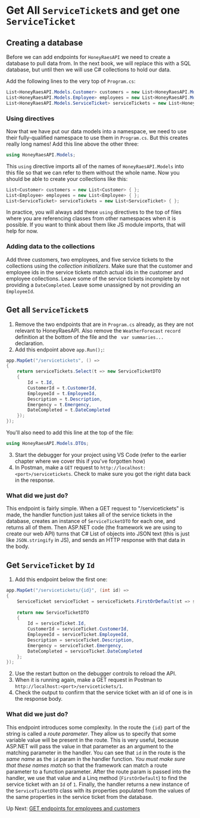 # Get All `ServiceTicket`s and get one `ServiceTicket`

## Creating a database
Before we can add endpoints for `HoneyRaesAPI` we need to create a database to pull data from. In the next book, we will replace this with a SQL database, but until then we will use C# collections to hold our data. 

Add the following lines to the very top of `Program.cs`:

``` csharp
List<HoneyRaesAPI.Models.Customer> customers = new List<HoneyRaesAPI.Models.Customer> {};
List<HoneyRaesAPI.Models.Employee> employees = new List<HoneyRaesAPI.Models.Employee> {};
List<HoneyRaesAPI.Models.ServiceTicket> serviceTickets = new List<HoneyRaesAPI.Models.ServiceTicket> {};
```

### Using directives

Now that we have put our data models into a namespace, we need to use their fully-qualified namespace to use them in `Program.cs`. But this creates really long names! Add this line above the other three:
```csharp
using HoneyRaesAPI.Models;
```
This `using` directive imports all of the names of `HoneyRaesAPI.Models` into this file so that we can refer to them without the whole name. Now you should be able to create your collections like this: 

``` csharp
List<Customer> customers = new List<Customer> { };
List<Employee> employees = new List<Employee> { };
List<ServiceTicket> serviceTickets = new List<ServiceTicket> { };
```

In practice, you will always add these `using` directives to the top of files where you are referencing classes from other namespaces when it is possible. If you want to think about them like JS module imports, that will help for now. 

### Adding data to the collections

Add three customers, two employees, and five service tickets to the collections using the _collection initializers_. Make sure that the customer and employee ids in the service tickets match actual ids in the customer and employee collections. Leave some of the service tickets incomplete by not providing a `DateCompleted`. Leave some unassigned by not providing an `EmployeeId`. 

## Get all `ServiceTicket`s

1. Remove the two endpoints that are in `Program.cs` already, as they are not relevant to HoneyRaesAPI. Also remove the `WeatherForecast` `record` definition at the bottom of the file and the ` var summaries...` declaration.
1. Add this endpoint above `app.Run();`: 
``` csharp
app.MapGet("/servicetickets", () =>
{
    return serviceTickets.Select(t => new ServiceTicketDTO
    {
        Id = t.Id,
        CustomerId = t.CustomerId,
        EmployeeId = t.EmployeeId,
        Description = t.Description,
        Emergency = t.Emergency,
        DateCompleted = t.DateCompleted
    });
});
```

You'll also need to add this line at the top of the file:
```csharp
using HoneyRaesAPI.Models.DTOs;
```

3. Start the debugger for your project using VS Code (refer to the earlier chapter where we cover this if you've forgotten how)
4. In Postman, make a `GET` request to `http://localhost:<port>/servicetickets`. Check to make sure you got the right data back in the response. 

### What did we just do?
This endpoint is fairly simple. When a GET request to "/servicetickets" is made, the handler function just takes all of the service tickets in the database, creates an instance of `ServiceTicketDTO` for each one, and returns all of them. Then ASP.NET code (the framework we are using to create our web API) turns that C# List of objects into JSON text (this is just like `JSON.stringify` in JS), and sends an HTTP response with that data in the body. 

## Get `ServiceTicket` by `Id`
1. Add this endpoint below the first one:
``` csharp
app.MapGet("/servicetickets/{id}", (int id) =>
{
    ServiceTicket serviceTicket = serviceTickets.FirstOrDefault(st => st.Id == id);
  
    return new ServiceTicketDTO
    {
        Id = serviceTicket.Id,
        CustomerId = serviceTicket.CustomerId,
        EmployeeId = serviceTicket.EmployeeId,
        Description = serviceTicket.Description,
        Emergency = serviceTicket.Emergency,
        DateCompleted = serviceTicket.DateCompleted
    };
});
```
2. Use the restart button on the debugger controls to reload the API.
3. When it is running again, make a GET request in Postman to `http://localhost:<port>/servicetickets/1`. 
4. Check the output to confirm that the service ticket with an id of one is in the response body. 

### What did we just do?
This endpoint introduces some complexity. In the route the `{id}` part of the string is called a _route parameter_. They allow us to specify that some variable value will be present in the route. This is very useful, because ASP.NET will pass the value in that parameter as an argument to the matching parameter in the handler. You can see that `id` in the route is the _same name_ as the `id` param in the handler function. _You must make sure that these names match_ so that the framework can match a route parameter to a function parameter. After the route param is passed into the handler, we use that value and a Linq method (`FirstOrDefault`) to find the service ticket with an `Id` of `1`. Finally, the handler returns a new instance of the `ServiceTicketDTO` class with its properties populated from the values of the same properties in the service ticket from the database.

Up Next: [GET endpoints for employees and customers](./honey-raes-get-emps-cust.md)